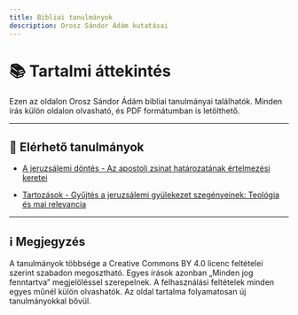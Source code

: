 ```yaml
---
title: Bibliai tanulmányok
description: Orosz Sándor Ádám kutatásai
---
```


# 📚 Tartalmi áttekintés

Ezen az oldalon Orosz Sándor Ádám bibliai tanulmányai találhatók.
Minden írás külön oldalon olvasható, és PDF formátumban is letölthető.

---

## 🧭 Elérhető tanulmányok

- [A jeruzsálemi döntés - Az apostoli zsinat határozatának értelmezési keretei](/tanulmanyok/jeruzsalemi-dontes/)

- [Tartozások - Gyűjtés a jeruzsálemi gyülekezet szegényeinek: Teológia és mai relevancia](/tanulmanyok/tartozasok/)

---

## ℹ️ Megjegyzés

A tanulmányok többsége a Creative Commons BY 4.0 licenc feltételei szerint szabadon megosztható.
Egyes írások azonban „Minden jog fenntartva” megjelöléssel szerepelnek.
A felhasználási feltételek minden egyes műnél külön olvashatók.
Az oldal tartalma folyamatosan új tanulmányokkal bővül.
